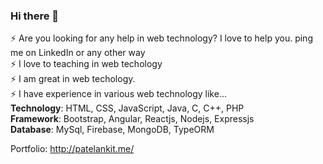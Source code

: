 ### Hi there 👋
⚡ Are you looking for any help in web technology? I love to help you. ping me on LinkedIn or any other way  
⚡ I love to teaching in web techology  
⚡ I am great in web techology.  
⚡ I have experience in various web technology like...  
    **Technology**: HTML, CSS, JavaScript, Java, C, C++, PHP  
    **Framework**: Bootstrap, Angular, Reactjs, Nodejs, Expressjs  
    **Database**: MySql, Firebase, MongoDB, TypeORM  

Portfolio:
http://patelankit.me/



<!--
**AnkitPatel1999/AnkitPatel1999** is a ✨ _special_ ✨ repository because its `README.md` (this file) appears on your GitHub profile.

Here are some ideas to get you started:

- 🔭 I’m currently working on ...
- 🌱 I’m currently learning ...
- 👯 I’m looking to collaborate on ...
- 🤔 I’m looking for help with ...
- 💬 Ask me about ...
- 📫 How to reach me: ...
- 😄 Pronouns: ...
- ⚡ Fun fact: ...
-->
